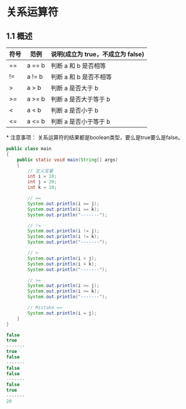 # 关系运算符

## 1.1 概述

| 符号 | 范例   | 说明(成立为 true，不成立为 false) |
| ---- | ------ | --------------------------------- |
| ==   | a == b | 判断 a 和 b 是否相等              |
| !=   | a != b | 判断 a 和 b 是否不相等            |
| >    | a > b  | 判断 a 是否大于 b                 |
| >=   | a >= b | 判断 a 是否大于等于 b             |
| <    | a < b  | 判断 a 是否小于 b                 |
| <=   | a <= b | 判断 a 是否小于等于 b             |

\* 注意事项：
关系运算符的结果都是boolean类型，要么是true要么是false。

```java
public class main
{
    public static void main(String[] args)
    {
        // 定义变量
        int i = 10;
        int j = 20;
        int k = 10;

        // ==
        System.out.println(i == j);
        System.out.println(i == k);
        System.out.println("-------");

        // !=
        System.out.println(i != j);
        System.out.println(i != k);
        System.out.println("-------");

        // >
        System.out.println(i > j);
        System.out.println(i > k);
        System.out.println("-------");

        // >=
        System.out.println(i >= j);
        System.out.println(i >= k);
        System.out.println("-------");

        // Mistake ==
        System.out.println(i = j);
    }
}
```

```java
false
true
-------
true
false
-------
false
false
-------
false
true
-------
20
```

